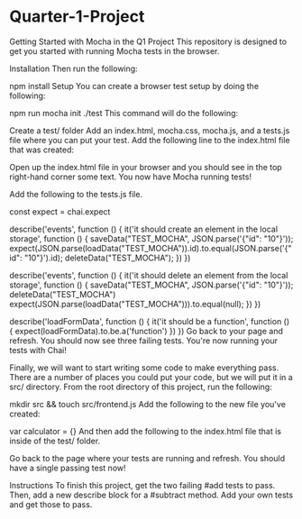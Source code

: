 # Quarter-1-Project

Getting Started with Mocha in the Q1 Project
This repository is designed to get you started with running Mocha tests in the browser.

Installation
Then run the following:

npm install
Setup
You can create a browser test setup by doing the following:

npm run mocha init ./test
This command will do the following:

Create a test/ folder
Add an index.html, mocha.css, mocha.js, and a tests.js file where you can put your test.
Add the following line to the index.html file that was created:

<!-- Add this line below the line that requires the mocha.js script -->
<script src="../node_modules/chai/chai.js" charset="utf-8"></script>
Open up the index.html file in your browser and you should see in the top right-hand corner some text. You now have Mocha running tests!

Add the following to the tests.js file.

const expect = chai.expect

describe('events', function () {
    it('it should create an element in the local storage', function () {
      saveData("TEST_MOCHA", JSON.parse('{"id": "10"}'));
      expect(JSON.parse(loadData("TEST_MOCHA")).id).to.equal(JSON.parse('{"id": "10"}').id);
      deleteData("TEST_MOCHA");
    })
  })

  describe('events', function () {
    it('it should delete an element from the local storage', function () {
      saveData("TEST_MOCHA", JSON.parse('{"id": "10"}'));
      deleteData("TEST_MOCHA")
      expect(JSON.parse(loadData("TEST_MOCHA"))).to.equal(null);
    })
  })

  describe('loadFormData', function () {
    it('it should be a function', function () {
      expect(loadFormData).to.be.a('function')
    })
  })
Go back to your page and refresh. You should now see three failing tests. You're now running your tests with Chai!

Finally, we will want to start writing some code to make everything pass. There are a number of places you could put your code, but we will put it in a src/ directory. From the root directory of this project, run the following:

mkdir src && touch src/frontend.js
Add the following to the new file you've created:

var calculator = {}
And then add the following to the index.html file that is inside of the test/ folder.

<!-- Add this line below the line that you required earlier -->
<script src="../src/frontend.js" charset="utf-8"></script>
Go back to the page where your tests are running and refresh. You should have a single passing test now!

Instructions
To finish this project, get the two failing #add tests to pass. Then, add a new describe block for a #subtract method. Add your own tests and get those to pass.